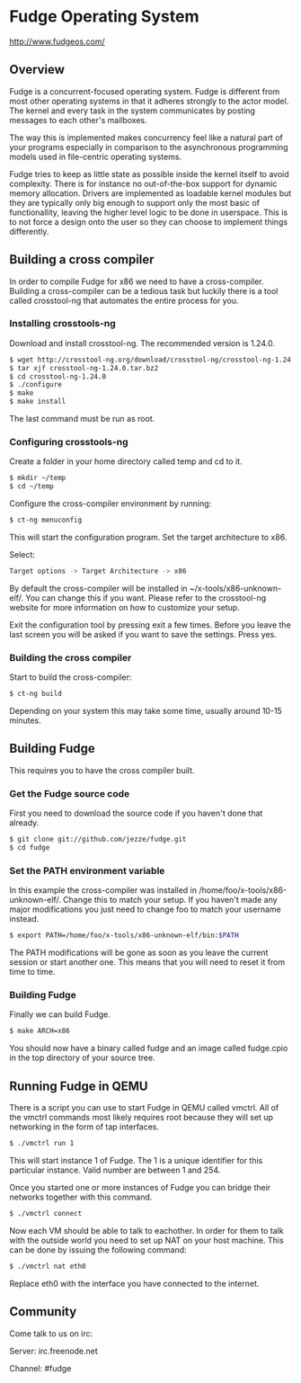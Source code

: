 # Fudge Operating System

http://www.fudgeos.com/

## Overview

Fudge is a concurrent-focused operating system. Fudge is different from most
other operating systems in that it adheres strongly to the actor model. The
kernel and every task in the system communicates by posting messages to each
other's mailboxes.

The way this is implemented makes concurrency feel like a natural part of your
programs especially in comparison to the asynchronous programming models used in
file-centric operating systems.

Fudge tries to keep as little state as possible inside the kernel itself to
avoid complexity. There is for instance no out-of-the-box support for dynamic
memory allocation. Drivers are implemented as loadable kernel modules but they
are typically only big enough to support only the most basic of functionallity,
leaving the higher level logic to be done in userspace. This is to not force a
design onto the user so they can choose to implement things differently.

## Building a cross compiler

In order to compile Fudge for x86 we need to have a cross-compiler. Building a
cross-compiler can be a tedious task but luckily there is a tool called
crosstool-ng that automates the entire process for you.

### Installing crosstools-ng

Download and install crosstool-ng. The recommended version is 1.24.0.

```sh
$ wget http://crosstool-ng.org/download/crosstool-ng/crosstool-ng-1.24.0.tar.bz2
$ tar xjf crosstool-ng-1.24.0.tar.bz2
$ cd crosstool-ng-1.24.0
$ ./configure
$ make
$ make install
```

The last command must be run as root.

### Configuring crosstools-ng

Create a folder in your home directory called temp and cd to it.

```sh
$ mkdir ~/temp
$ cd ~/temp
```

Configure the cross-compiler environment by running:

```sh
$ ct-ng menuconfig
```

This will start the configuration program. Set the target architecture to x86.

Select:

```sh
Target options -> Target Architecture -> x86
```

By default the cross-compiler will be installed in ~/x-tools/x86-unknown-elf/.
You can change this if you want. Please refer to the crosstool-ng website for
more information on how to customize your setup.

Exit the configuration tool by pressing exit a few times. Before you leave the
last screen you will be asked if you want to save the settings. Press yes.

### Building the cross compiler

Start to build the cross-compiler:

```sh
$ ct-ng build
```

Depending on your system this may take some time, usually around 10-15 minutes.

## Building Fudge

This requires you to have the cross compiler built.

### Get the Fudge source code

First you need to download the source code if you haven't done that already.

```sh
$ git clone git://github.com/jezze/fudge.git
$ cd fudge
```

### Set the PATH environment variable

In this example the cross-compiler was installed in
/home/foo/x-tools/x86-unknown-elf/. Change this to match your setup. If you
haven't made any major modifications you just need to change foo to match your
username instead.

```sh
$ export PATH=/home/foo/x-tools/x86-unknown-elf/bin:$PATH
```

The PATH modifications will be gone as soon as you leave the current session or
start another one. This means that you will need to reset it from time to time.

### Building Fudge

Finally we can build Fudge.

```sh
$ make ARCH=x86
```

You should now have a binary called fudge and an image called fudge.cpio in the
top directory of your source tree.

## Running Fudge in QEMU

There is a script you can use to start Fudge in QEMU called vmctrl. All of the
vmctrl commands most likely requires root because they will set up networking in
the form of tap interfaces.

```sh
$ ./vmctrl run 1
```

This will start instance 1 of Fudge. The 1 is a unique identifier for this
particular instance. Valid number are between 1 and 254.

Once you started one or more instances of Fudge you can bridge their networks
together with this command.

```sh
$ ./vmctrl connect
```

Now each VM should be able to talk to eachother. In order for them to talk with
the outside world you need to set up NAT on your host machine. This can be done
by issuing the following command:

```sh
$ ./vmctrl nat eth0
```

Replace eth0 with the interface you have connected to the internet.

## Community

Come talk to us on irc:

Server: irc.freenode.net

Channel: #fudge


